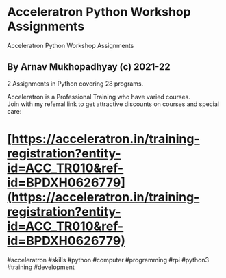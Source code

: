 # Acceleratron Python Workshop Assignments  
 Acceleratron Python Workshop Assignments  
## By Arnav Mukhopadhyay (c) 2021-22     
  
  
2 Assignments in Python covering 28 programs.  
  
  
Acceleratron is a Professional Training who have varied courses.  
Join with my referral link to get attractive discounts on courses and special care:    
# [https://acceleratron.in/training-registration?entity-id=ACC_TR010&ref-id=BPDXH0626779](https://acceleratron.in/training-registration?entity-id=ACC_TR010&ref-id=BPDXH0626779)  
  
  
#acceleratron #skills #python #computer #programming #rpi #python3 #training #development  

